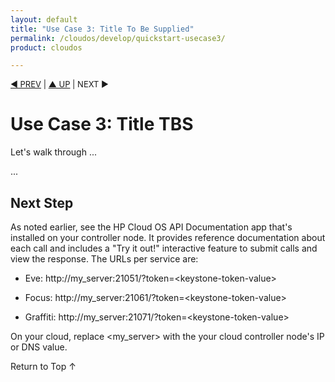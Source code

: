 ```yaml
---
layout: default
title: "Use Case 3: Title To Be Supplied"
permalink: /cloudos/develop/quickstart-usecase3/
product: cloudos

---
```


<script>

function PageRefresh {
onLoad="window.refresh"
}

PageRefresh();

</script>


<p style="font-size: small;"> <a href="/cloudos/develop/quickstart-usecase2">&#9664; PREV</a> | <a href="/cloudos/develop/">&#9650; UP</a> | NEXT &#9654; </p>

# Use Case 3: Title TBS

Let's walk through ...

...

## Next Step

As noted earlier, see the HP Cloud OS API Documentation app that's installed on your controller node. It provides reference documentation about each call and includes a "Try it out!" interactive feature 
to submit calls and view the response. The URLs per service are:

* Eve: http://my_server:21051/?token=&lt;keystone-token-value>

* Focus: http://my_server:21061/?token=&lt;keystone-token-value>

* Graffiti: http://my_server:21071/?token=&lt;keystone-token-value>

On your cloud, replace &lt;my_server> with the your cloud controller node's IP or DNS value. 

<a href="#top" style="padding:14px 0px 14px 0px; text-decoration: none;"> Return to Top &#8593; </a>
 
